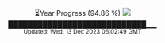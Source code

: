 <p align="center">
⏳Year Progress (94.86 %) <img src="https://file5s.ratemyserver.net/mobs/1062.gif"><br>
████████████████████████████▁▁ <br>
<sub>Updated: Wed, 13 Dec 2023 06:02:49 GMT</sub>
</p>

